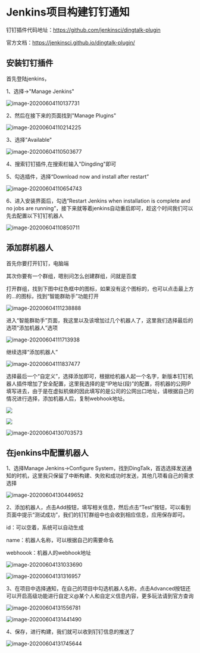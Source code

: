 # Jenkins项目构建钉钉通知

钉钉插件代码地址：https://github.com/jenkinsci/dingtalk-plugin

官方文档：https://jenkinsci.github.io/dingtalk-plugin/



## 安装钉钉插件

首先登陆jenkins，

1、选择->"Manage Jenkins"

![image-20200604110137731](images/image-20200604110137731.png)

2、然后在接下来的页面找到"Manage Plugins"

![image-20200604110214225](images/image-20200604110214225.png)

3、选择"Available"

![image-20200604110503677](images/image-20200604110503677.png)

4、搜索钉钉插件,在搜索栏输入"Dingding"即可

5、勾选插件，选择“Download now and install after restart”

![image-20200604110654743](images/image-20200604110654743.png)



6、进入安装界面后，勾选“Restart Jenkins when installation is complete and no jobs are running”，接下来就等着jenkins自动重启即可，趁这个时间我们可以先去配置以下钉钉机器人

![image-20200604110850711](images/image-20200604110850711.png)







## 添加群机器人

首先你要打开钉钉，电脑端

其次你要有一个群组，嗯别问怎么创建群组，问就是百度

打开群组，找到下图中红色框中的图标，如果没有这个图标的，也可以点击最上方的...的图标，找到“智能群助手”功能打开

![image-20200604111238888](images/image-20200604111238888.png)

进入“智能群助手”页面，我这里以及该增加过几个机器人了，这里我们选择最后的选项“添加机器人”选项

![image-20200604111713938](images/image-20200604111713938.png)

继续选择“添加机器人”

![image-20200604111837477](images/image-20200604111837477.png)

选择最后一个“自定义”，选择添加即可，根据给机器人起一个名字，新版本钉钉机器人插件增加了安全配置，这里我选择的是“IP地址(段)”的配置，将机器的公网IP填写进去，由于是在虚拟机做的因此填写的是公司的公网出口地址，请根据自己的情况进行选择，添加机器人后，复制webhook地址。



![](images/image-20200604111941269.png)

![](images/image-20200604112104373.png)

![image-20200604130703573](images/image-20200604130703573.png)



## 在jenkins中配置机器人

1、选择Manage Jenkins->Configure System，找到DingTalk，首选选择发送通知的时机，这里我只保留了中断构建、失败和成功时发送，其他几项看自己的需求选择

![image-20200604130449652](images/image-20200604130449652.png)

2、添加机器人，点击Add按钮，填写相关信息，然后点击“Test”按钮，可以看到页面中提示“测试成功”，我们的钉钉群组中也会收到相应信息，应用保存即可。

id：可以空着，系统可以自动生成

name：机器人名称，可以根据自己的需要命名

webhoook：机器人的webhook地址

![image-20200604131033690](images/image-20200604131033690.png)

![image-20200604131316957](images/image-20200604131316957.png)



3、在项目中选择通知，在自己的项目中勾选机器人名称，点击Advanced按钮还可以开启高级功能进行自定义@某个人和自定义信息内容，更多玩法请到官方查询

![image-20200604131556781](images/image-20200604131556781.png)

![image-20200604131441490](images/image-20200604131441490.png)

4、保存，进行构建，我们就可以收到钉钉信息的推送了

![image-20200604131745644](images/image-20200604131745644.png)